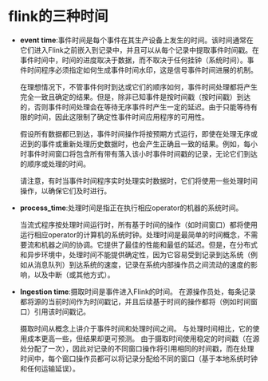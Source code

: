# flink的三种时间

- **event time**:事件时间是每个事件在其生产设备上发生的时间。该时间通常在它们进入Flink之前嵌入到记录中，并且可以从每个记录中提取事件时间戳。在事件时间中，时间的进度取决于数据，而不取决于任何挂钟（系统时间）。事件时间程序必须指定如何生成事件时间水印，这是信号事件时间进展的机制。

  在理想情况下，不管事件何时到达或它们的顺序如何，事件时间处理都将产生完全一致且确定的结果。但是，除非已知事件是按时间戳（按时间戳）到达的，否则事件时间处理会在等待无序事件时产生一定的延迟。由于只能等待有限的时间，因此这限制了确定性事件时间应用程序的可用性。

  假设所有数据都已到达，事件时间操作将按预期方式运行，即使在处理无序或迟到的事件或重新处理历史数据时，也会产生正确且一致的结果。例如，每小时事件时间窗口将包含所有带有落入该小时事件时间戳的记录，无论它们到达的顺序或处理的时间。

  请注意，有时当事件时间程序实时处理实时数据时，它们将使用一些处理时间操作，以确保它们及时进行。

- **process_time**:处理时间是指正在执行相应operator的机器的系统时间。

  当流式程序按处理时间运行时，所有基于时间的操作（如时间窗口）都将使用运行相应operator的计算机的系统时钟。处理时间是最简单的时间概念，不需要流和机器之间的协调。它提供了最佳的性能和最低的延迟。但是，在分布式和异步环境中，处理时间不能提供确定性，因为它容易受到记录到达系统（例如从消息队列）到达系统的速度，记录在系统内部操作员之间流动的速度的影响，以及中断（或其他方式）。

- **Ingestion time**:摄取时间是事件进入Flink的时间。 在源操作员处，每条记录都将源的当前时间作为时间戳记，并且后续基于时间的操作都将（例如时间窗口）引用该时间戳记。

  摄取时间从概念上讲介于事件时间和处理时间之间。 与处理时间相比，它的使用成本更高一些，但结果却更可预测。 由于摄取时间使用稳定的时间戳（在源处分配了一次），因此对记录的不同窗口操作将引用相同的时间戳，而在处理时间中，每个窗口操作员都可以将记录分配给不同的窗口（基于本地系统时钟和任何运输延误）。
